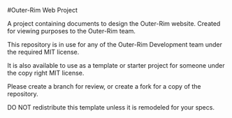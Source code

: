 #Outer-Rim Web Project

A project containing documents to design the Outer-Rim website. Created for viewing purposes to the Outer-Rim team.

This repository is in use for any of the Outer-Rim Development team under the required MIT license.

It is also available to use as a template or starter project for someone under the copy right MIT license.

Please create a branch for review, or create a fork for a copy of the repository.

DO NOT redistribute this template unless it is remodeled for your specs.
